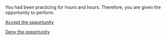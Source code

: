 You had been practicing for hours and hours. Therefore, you are given the opportunity to perform.  

[Accept the opportunity](../situations/performance.md)  

[Deny the opportunity](../situations/didnt-debut.md)